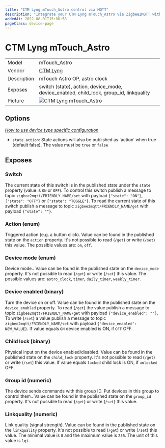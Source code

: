 ```yaml
---
title: "CTM Lyng mTouch_Astro control via MQTT"
description: "Integrate your CTM Lyng mTouch_Astro via Zigbee2MQTT with whatever smart home infrastructure you are using without the vendor's bridge or gateway."
addedAt: 2022-08-01T15:06:58
pageClass: device-page
---
```


<!-- !!!! -->
<!-- ATTENTION: This file is auto-generated through docgen! -->
<!-- You can only edit the "Notes"-Section between the two comment lines "Notes BEGIN" and "Notes END". -->
<!-- Do not use h1 or h2 heading within "## Notes"-Section. -->
<!-- !!!! -->

# CTM Lyng mTouch_Astro

|     |     |
|-----|-----|
| Model | mTouch_Astro  |
| Vendor  | [CTM Lyng](/supported-devices/#v=CTM%20Lyng)  |
| Description | mTouch Astro OP, astro clock |
| Exposes | switch (state), action, device_mode, device_enabled, child_lock, group_id, linkquality |
| Picture | ![CTM Lyng mTouch_Astro](https://www.zigbee2mqtt.io/images/devices/mTouch_Astro.jpg) |


<!-- Notes BEGIN: You can edit here. Add "## Notes" headline if not already present. -->


<!-- Notes END: Do not edit below this line -->



## Options
*[How to use device type specific configuration](../guide/configuration/devices-groups.md#specific-device-options)*

* `state_action`: State actions will also be published as 'action' when true (default false). The value must be `true` or `false`


## Exposes

### Switch 
The current state of this switch is in the published state under the `state` property (value is `ON` or `OFF`).
To control this switch publish a message to topic `zigbee2mqtt/FRIENDLY_NAME/set` with payload `{"state": "ON"}`, `{"state": "OFF"}` or `{"state": "TOGGLE"}`.
To read the current state of this switch publish a message to topic `zigbee2mqtt/FRIENDLY_NAME/get` with payload `{"state": ""}`.

### Action (enum)
Triggered action (e.g. a button click).
Value can be found in the published state on the `action` property.
It's not possible to read (`/get`) or write (`/set`) this value.
The possible values are: `on`, `off`.

### Device mode (enum)
Device mode..
Value can be found in the published state on the `device_mode` property.
It's not possible to read (`/get`) or write (`/set`) this value.
The possible values are: `astro_clock`, `timer`, `daily_timer`, `weekly_timer`.

### Device enabled (binary)
Turn the device on or off.
Value can be found in the published state on the `device_enabled` property.
To read (`/get`) the value publish a message to topic `zigbee2mqtt/FRIENDLY_NAME/get` with payload `{"device_enabled": ""}`.
To write (`/set`) a value publish a message to topic `zigbee2mqtt/FRIENDLY_NAME/set` with payload `{"device_enabled": NEW_VALUE}`.
If value equals `ON` device enabled is ON, if `OFF` OFF.

### Child lock (binary)
Physical input on the device enabled/disabled.
Value can be found in the published state on the `child_lock` property.
It's not possible to read (`/get`) or write (`/set`) this value.
If value equals `locked` child lock is ON, if `unlocked` OFF.

### Group id (numeric)
The device sends commands with this group ID. Put devices in this group to control them..
Value can be found in the published state on the `group_id` property.
It's not possible to read (`/get`) or write (`/set`) this value.

### Linkquality (numeric)
Link quality (signal strength).
Value can be found in the published state on the `linkquality` property.
It's not possible to read (`/get`) or write (`/set`) this value.
The minimal value is `0` and the maximum value is `255`.
The unit of this value is `lqi`.

